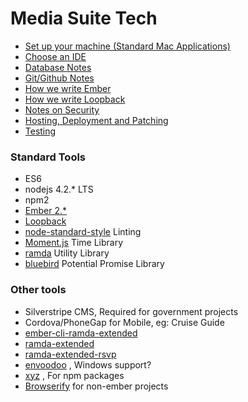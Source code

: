 # Media Suite Tech

- [Set up your machine (Standard Mac Applications)](bootstrap.md)
- [Choose an IDE](ide.md)
- [Database Notes](databases.md)
- [Git/Github Notes](git.md)
- [How we write Ember](ember-style-guide.md)
- [How we write Loopback](loopback-style-guide.md)
- [Notes on Security](security-guidelines.md)
- [Hosting, Deployment and Patching](hosting-deployment-patching.md)
- [Testing](testing.md)

### Standard Tools

- ES6
- nodejs 4.2.* LTS
- npm2
- [Ember 2.*](http://emberjs.com/)
- [Loopback](https://strongloop.com/node-js/loopback-framework/)
- [node-standard-style](https://github.com/feross/standard) Linting
- [Moment.js](http://momentjs.com/) Time Library
- [ramda](https://github.com/ramda/ramda) Utility Library
- [bluebird](http://bluebirdjs.com) Potential Promise Library

### Other tools
- Silverstripe CMS, Required for government projects
- Cordova/PhoneGap for Mobile, eg: Cruise Guide
- [ember-cli-ramda-extended](https://github.com/mediasuitenz/ember-cli-ramda-extended)
- [ramda-extended](https://github.com/mediasuitenz/ramda-extended)
- [ramda-extended-rsvp](https://github.com/mediasuitenz/ramda-extended-rsvp) 
- [envoodoo](https://github.com/digitalsadhu/envoodoo) , Windows support?
- [xyz](https://www.npmjs.com/package/xyz) , For npm packages 
- [Browserify](http://browserify.org/) for non-ember projects
